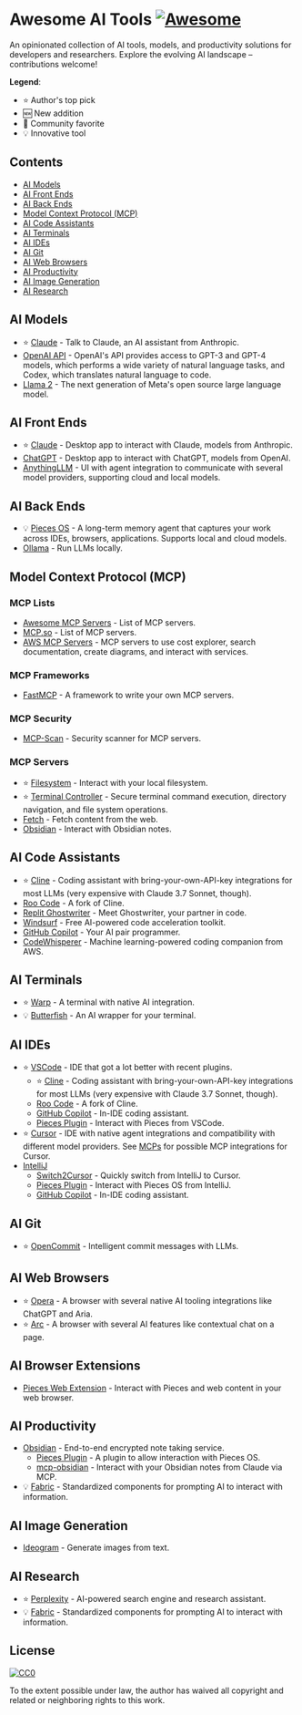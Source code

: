 # Awesome AI Tools [![Awesome](https://awesome.re/badge.svg)](https://awesome.re)

An opinionated collection of AI tools, models, and productivity solutions for developers and researchers. Explore the evolving AI landscape – contributions welcome!

**Legend**: 
- ⭐ Author's top pick
- 🆕 New addition
- 🌟 Community favorite
- 💡 Innovative tool

## Contents

- [AI Models](#ai-models)
- [AI Front Ends](#ai-front-ends)
- [AI Back Ends](#ai-back-ends)
- [Model Context Protocol (MCP)](#model-context-protocol-mcp)
- [AI Code Assistants](#ai-code-assistants)
- [AI Terminals](#ai-terminals)
- [AI IDEs](#ai-ides)
- [AI Git](#ai-git)
- [AI Web Browsers](#ai-web-browsers)
- [AI Productivity](#ai-productivity)
- [AI Image Generation](#ai-image-generation)
- [AI Research](#ai-research)

## AI Models

- ⭐ [Claude](https://www.anthropic.com/claude) - Talk to Claude, an AI assistant from Anthropic.
- [OpenAI API](https://openai.com/api/) - OpenAI's API provides access to GPT-3 and GPT-4 models, which performs a wide variety of natural language tasks, and Codex, which translates natural language to code.
- [Llama 2](https://ai.meta.com/llama/) - The next generation of Meta's open source large language model.

## AI Front Ends

- ⭐ [Claude](https://www.anthropic.com/claude) - Desktop app to interact with Claude, models from Anthropic.
- [ChatGPT](https://openai.com/chatgpt/download/) - Desktop app to interact with ChatGPT, models from OpenAI.
- [AnythingLLM](https://anythingllm.com/) - UI with agent integration to communicate with several model providers, supporting cloud and local models.

## AI Back Ends

- 💡 [Pieces OS](https://pieces.app) - A long-term memory agent that captures your work across IDEs, browsers, applications. Supports local and cloud models.
- [Ollama](https://ollama.com/) - Run LLMs locally.

## Model Context Protocol (MCP)

### MCP Lists

- [Awesome MCP Servers](https://mcpservers.org) - List of MCP servers.
- [MCP.so](mcp.so/servers) - List of MCP servers.
- [AWS MCP Servers](https://github.com/awslabs/mcp/) - MCP servers to use cost explorer, search documentation, create diagrams, and interact with services.

### MCP Frameworks

- [FastMCP](https://github.com/jlowin/fastmcp) - A framework to write your own MCP servers.

### MCP Security

- [MCP-Scan](https://github.com/invariantlabs-ai/mcp-scan) - Security scanner for MCP servers.

### MCP Servers

- ⭐ [Filesystem](https://mcpservers.org/servers/modelcontextprotocol/filesystem) - Interact with your local filesystem.
- ⭐ [Terminal Controller](https://mcp.so/server/terminal-controller-mcp) - Secure terminal command execution, directory navigation, and file system operations.
- [Fetch](https://mcpservers.org/servers/modelcontextprotocol/fetch) - Fetch content from the web.
- [Obsidian](https://mcpservers.org/servers/MarkusPfundstein/mcp-obsidian) - Interact with Obsidian notes.

## AI Code Assistants

- ⭐ [Cline](https://cline.bot/) - Coding assistant with bring-your-own-API-key integrations for most LLMs (very expensive with Claude 3.7 Sonnet, though).
- [Roo Code](https://github.com/RooVetGit/Roo-Code) - A fork of Cline.
- [Replit Ghostwriter](https://replit.com/site/ghostwriter) - Meet Ghostwriter, your partner in code.
- [Windsurf](https://windsurf.com) - Free AI-powered code acceleration toolkit.
- [GitHub Copilot](https://github.com/features/copilot) - Your AI pair programmer.
- [CodeWhisperer](https://aws.amazon.com/codewhisperer/) - Machine learning-powered coding companion from AWS.

## AI Terminals

- ⭐ [Warp](https://www.warp.dev/) - A terminal with native AI integration.
- 💡 [Butterfish](https://butterfi.sh) - An AI wrapper for your terminal.

## AI IDEs

- ⭐ [VSCode](https://code.visualstudio.com) - IDE that got a lot better with recent plugins.
  - ⭐ [Cline](https://marketplace.visualstudio.com/items?itemName=saoudrizwan.claude-dev) - Coding assistant with bring-your-own-API-key integrations for most LLMs (very expensive with Claude 3.7 Sonnet, though).
  - [Roo Code](https://marketplace.visualstudio.com/items?itemName=RooVeterinaryInc.roo-cline) - A fork of Cline.
  - [GitHub Copilot](https://github.com/features/copilot) - In-IDE coding assistant.
  - [Pieces Plugin](https://pieces.app/plugins/vs-code) - Interact with Pieces from VSCode.
- ⭐ [Cursor](https://www.cursor.com/) - IDE with native agent integrations and compatibility with different model providers. See [MCPs](#mcps) for possible MCP integrations for Cursor.
- [IntelliJ](https://www.jetbrains.com/idea/)
  - [Switch2Cursor](https://plugins.jetbrains.com/plugin/26309-switch2cursor) - Quickly switch from IntelliJ to Cursor.
  - [Pieces Plugin](https://pieces.app/plugins/jetbrains) - Interact with Pieces OS from IntelliJ.
  - [GitHub Copilot](https://plugins.jetbrains.com/plugin/17718-github-copilot) - In-IDE coding assistant.

## AI Git

- ⭐ [OpenCommit](https://github.com/di-sukharev/opencommit) - Intelligent commit messages with LLMs.

## AI Web Browsers

- ⭐ [Opera](https://www.opera.com/) - A browser with several native AI tooling integrations like ChatGPT and Aria.
- ⭐ [Arc](https://arc.net/) - A browser with several AI features like contextual chat on a page.

## AI Browser Extensions
- [Pieces Web Extension](https://pieces.app/plugins/web-extension) - Interact with Pieces and web content in your web browser.

## AI Productivity

- [Obsidian](https://obsidian.md) - End-to-end encrypted note taking service.
  - [Pieces Plugin](https://pieces.app/plugins/obsidian) - A plugin to allow interaction with Pieces OS.
  - [mcp-obsidian](https://github.com/MarkusPfundstein/mcp-obsidian) - Interact with your Obsidian notes from Claude via MCP.
- 💡 [Fabric](https://github.com/danielmiessler/fabric) - Standardized components for prompting AI to interact with information.

## AI Image Generation

- [Ideogram](https://ideogram.ai) - Generate images from text.

## AI Research

- ⭐ [Perplexity](https://www.perplexity.ai/) - AI-powered search engine and research assistant.
- 💡 [Fabric](https://github.com/danielmiessler/fabric) - Standardized components for prompting AI to interact with information.

## License

[![CC0](https://mirrors.creativecommons.org/presskit/buttons/88x31/svg/cc-zero.svg)](https://creativecommons.org/publicdomain/zero/1.0/)

To the extent possible under law, the author has waived all copyright and related or neighboring rights to this work.
